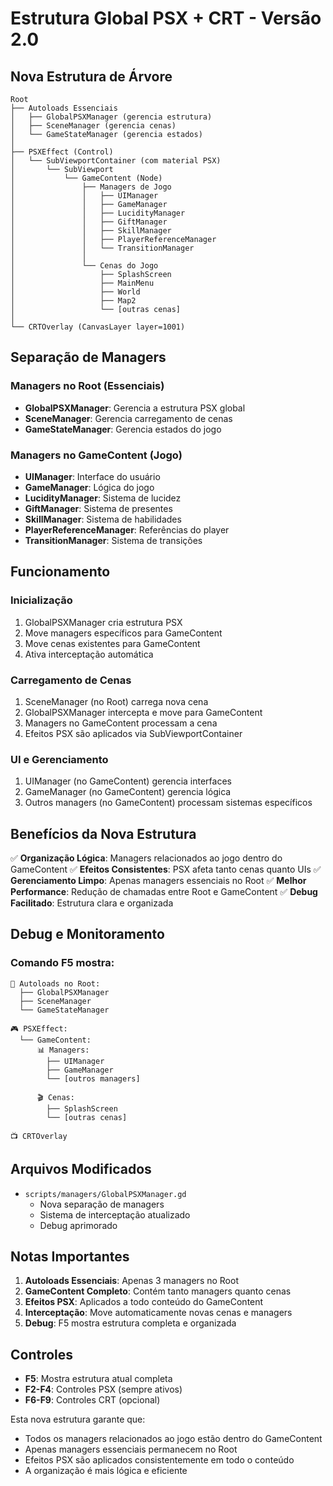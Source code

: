 # Estrutura Global PSX + CRT - Versão 2.0

## Nova Estrutura de Árvore

```
Root
├── Autoloads Essenciais
│   ├── GlobalPSXManager (gerencia estrutura)
│   ├── SceneManager (gerencia cenas)
│   └── GameStateManager (gerencia estados)
│
├── PSXEffect (Control)
│   └── SubViewportContainer (com material PSX)
│       └── SubViewport
│           └── GameContent (Node)
│               ├── Managers de Jogo
│               │   ├── UIManager
│               │   ├── GameManager
│               │   ├── LucidityManager
│               │   ├── GiftManager
│               │   ├── SkillManager
│               │   ├── PlayerReferenceManager
│               │   └── TransitionManager
│               │
│               └── Cenas do Jogo
│                   ├── SplashScreen
│                   ├── MainMenu
│                   ├── World
│                   ├── Map2
│                   └── [outras cenas]
│
└── CRTOverlay (CanvasLayer layer=1001)
```

## Separação de Managers

### Managers no Root (Essenciais)
- **GlobalPSXManager**: Gerencia a estrutura PSX global
- **SceneManager**: Gerencia carregamento de cenas
- **GameStateManager**: Gerencia estados do jogo

### Managers no GameContent (Jogo)
- **UIManager**: Interface do usuário
- **GameManager**: Lógica do jogo
- **LucidityManager**: Sistema de lucidez
- **GiftManager**: Sistema de presentes
- **SkillManager**: Sistema de habilidades
- **PlayerReferenceManager**: Referências do player
- **TransitionManager**: Sistema de transições

## Funcionamento

### Inicialização
1. GlobalPSXManager cria estrutura PSX
2. Move managers específicos para GameContent
3. Move cenas existentes para GameContent
4. Ativa interceptação automática

### Carregamento de Cenas
1. SceneManager (no Root) carrega nova cena
2. GlobalPSXManager intercepta e move para GameContent
3. Managers no GameContent processam a cena
4. Efeitos PSX são aplicados via SubViewportContainer

### UI e Gerenciamento
1. UIManager (no GameContent) gerencia interfaces
2. GameManager (no GameContent) gerencia lógica
3. Outros managers (no GameContent) processam sistemas específicos

## Benefícios da Nova Estrutura

✅ **Organização Lógica**: Managers relacionados ao jogo dentro do GameContent
✅ **Efeitos Consistentes**: PSX afeta tanto cenas quanto UIs
✅ **Gerenciamento Limpo**: Apenas managers essenciais no Root
✅ **Melhor Performance**: Redução de chamadas entre Root e GameContent
✅ **Debug Facilitado**: Estrutura clara e organizada

## Debug e Monitoramento

### Comando F5 mostra:
```
📌 Autoloads no Root:
  ├── GlobalPSXManager
  ├── SceneManager
  └── GameStateManager

🎮 PSXEffect:
  └── GameContent:
      📊 Managers:
        ├── UIManager
        ├── GameManager
        └── [outros managers]
      
      🎬 Cenas:
        ├── SplashScreen
        └── [outras cenas]

📺 CRTOverlay
```

## Arquivos Modificados

- `scripts/managers/GlobalPSXManager.gd`
  - Nova separação de managers
  - Sistema de interceptação atualizado
  - Debug aprimorado

## Notas Importantes

1. **Autoloads Essenciais**: Apenas 3 managers no Root
2. **GameContent Completo**: Contém tanto managers quanto cenas
3. **Efeitos PSX**: Aplicados a todo conteúdo do GameContent
4. **Interceptação**: Move automaticamente novas cenas e managers
5. **Debug**: F5 mostra estrutura completa e organizada

## Controles

- **F5**: Mostra estrutura atual completa
- **F2-F4**: Controles PSX (sempre ativos)
- **F6-F9**: Controles CRT (opcional)

Esta nova estrutura garante que:
- Todos os managers relacionados ao jogo estão dentro do GameContent
- Apenas managers essenciais permanecem no Root
- Efeitos PSX são aplicados consistentemente em todo o conteúdo
- A organização é mais lógica e eficiente 